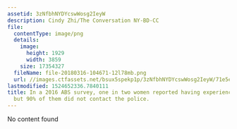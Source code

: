 ```yaml
---
assetid: 3zNfbhNYDYcswWosg2IeyW
description: Cindy Zhi/The Conversation NY-BD-CC
file:
  contentType: image/png
  details:
    image:
      height: 1929
      width: 3859
    size: 17354327
  fileName: file-20180316-104671-12l78mb.png
  url: //images.ctfassets.net/bsux5spekp1p/3zNfbhNYDYcswWosg2IeyW/71e5e63b8af7f5f5253a497084823b86/file-20180316-104671-12l78mb.png
lastmodified: 1524652336.7840111
title: In a 2016 ABS survey, one in two women reported having experienced sexual harassment,
  but 90% of them did not contact the police.
---
```

No content found